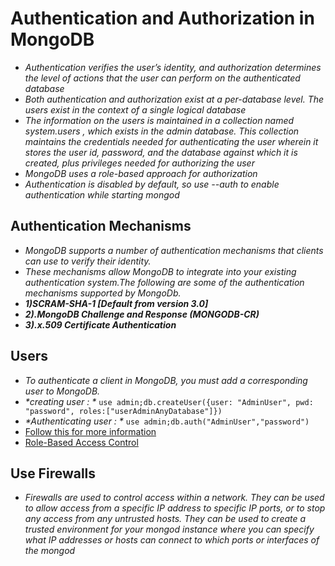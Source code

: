 # Authentication and Authorization in MongoDB
* _Authentication verifies the user’s identity, and authorization determines the level of actions that the user can
perform on the authenticated database_
* _Both authentication and authorization exist at a per-database level. The users exist in the context of a
single logical database_
* _The information on the users is maintained in a collection named system.users , which exists in the
admin database. This collection maintains the credentials needed for authenticating the user wherein
it stores the user id, password, and the database against which it is created, plus privileges needed for
authorizing the user_
* _MongoDB uses a role-based approach for authorization_
* _Authentication is disabled by default, so use --auth to enable authentication while starting mongod_

## Authentication Mechanisms
* _MongoDB supports a number of authentication mechanisms that clients can use to verify their identity._
* _These mechanisms allow MongoDB to integrate into your existing authentication system.The following are some of the authentication mechanisms supported by MongoDb._
* _**1)SCRAM-SHA-1 [Default from version 3.0]**_
* _**2).MongoDB Challenge and Response (MONGODB-CR)**_
* _**3).x.509 Certificate Authentication**_

## Users
* _To authenticate a client in MongoDB, you must add a corresponding user to MongoDB._
* _*creating user : *_  `use admin;db.createUser({user: "AdminUser", pwd: "password", roles:["userAdminAnyDatabase"]}) ` 
* _*Authenticating  user : *_  `use admin;db.auth("AdminUser","password") `
*  [Follow this for more information](https://docs.mongodb.com/manual/tutorial/enable-authentication/)
*  [Role-Based Access Control](https://docs.mongodb.com/manual/core/authorization/)

## Use Firewalls
* _Firewalls are used to control access within a network. They can be used to allow access from a specific IP address to specific IP ports, or to stop any access from any untrusted hosts. They can be used to create a trusted environment for your mongod instance where you can specify what IP addresses or hosts can connect to which ports or interfaces of the mongod_


